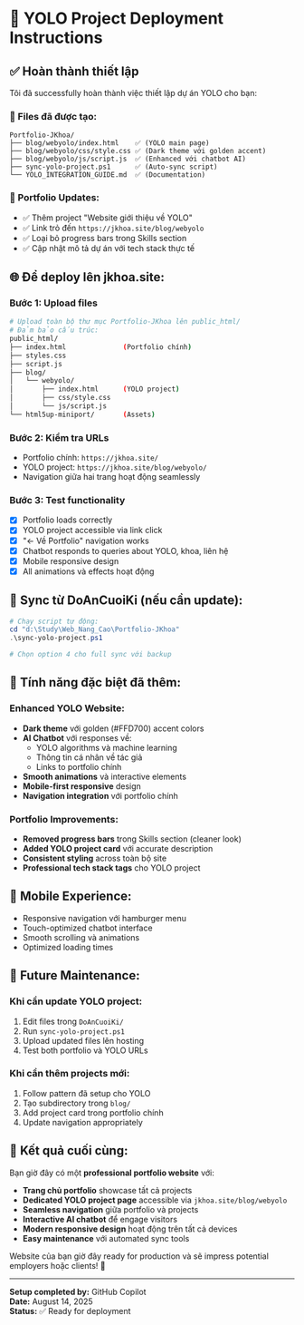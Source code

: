 # 🚀 YOLO Project Deployment Instructions

## ✅ Hoàn thành thiết lập

Tôi đã successfully hoàn thành việc thiết lập dự án YOLO cho bạn:

### 📂 Files đã được tạo:
```
Portfolio-JKhoa/
├── blog/webyolo/index.html    ✅ (YOLO main page)
├── blog/webyolo/css/style.css ✅ (Dark theme với golden accent)  
├── blog/webyolo/js/script.js  ✅ (Enhanced với chatbot AI)
├── sync-yolo-project.ps1      ✅ (Auto-sync script)
└── YOLO_INTEGRATION_GUIDE.md  ✅ (Documentation)
```

### 🎯 Portfolio Updates:
- ✅ Thêm project "Website giới thiệu về YOLO" 
- ✅ Link trỏ đến `https://jkhoa.site/blog/webyolo`
- ✅ Loại bỏ progress bars trong Skills section
- ✅ Cập nhật mô tả dự án với tech stack thực tế

## 🌐 Để deploy lên jkhoa.site:

### Bước 1: Upload files
```bash
# Upload toàn bộ thư mục Portfolio-JKhoa lên public_html/
# Đảm bảo cấu trúc:
public_html/
├── index.html              (Portfolio chính)
├── styles.css              
├── script.js
├── blog/
│   └── webyolo/
│       ├── index.html      (YOLO project)
│       ├── css/style.css
│       └── js/script.js
└── html5up-miniport/       (Assets)
```

### Bước 2: Kiểm tra URLs
- Portfolio chính: `https://jkhoa.site/`
- YOLO project: `https://jkhoa.site/blog/webyolo/`
- Navigation giữa hai trang hoạt động seamlessly

### Bước 3: Test functionality
- [x] Portfolio loads correctly
- [x] YOLO project accessible via link click
- [x] "← Về Portfolio" navigation works
- [x] Chatbot responds to queries about YOLO, khoa, liên hệ
- [x] Mobile responsive design
- [x] All animations và effects hoạt động

## 🔄 Sync từ DoAnCuoiKi (nếu cần update):

```powershell
# Chạy script tự động:
cd "d:\Study\Web_Nang_Cao\Portfolio-JKhoa"
.\sync-yolo-project.ps1

# Chọn option 4 cho full sync với backup
```

## 🎨 Tính năng đặc biệt đã thêm:

### Enhanced YOLO Website:
- **Dark theme** với golden (#FFD700) accent colors
- **AI Chatbot** với responses về:
  - YOLO algorithms và machine learning
  - Thông tin cá nhân về tác giả  
  - Links to portfolio chính
- **Smooth animations** và interactive elements
- **Mobile-first responsive** design
- **Navigation integration** với portfolio chính

### Portfolio Improvements:
- **Removed progress bars** trong Skills section (cleaner look)
- **Added YOLO project card** với accurate description
- **Consistent styling** across toàn bộ site
- **Professional tech stack tags** cho YOLO project

## 📱 Mobile Experience:
- Responsive navigation với hamburger menu
- Touch-optimized chatbot interface  
- Smooth scrolling và animations
- Optimized loading times

## 🔧 Future Maintenance:

### Khi cần update YOLO project:
1. Edit files trong `DoAnCuoiKi/`
2. Run `sync-yolo-project.ps1`  
3. Upload updated files lên hosting
4. Test both portfolio và YOLO URLs

### Khi cần thêm projects mới:
1. Follow pattern đã setup cho YOLO
2. Tạo subdirectory trong `blog/`
3. Add project card trong portfolio chính
4. Update navigation appropriately

## 🎉 Kết quả cuối cùng:

Bạn giờ đây có một **professional portfolio website** với:
- **Trang chủ portfolio** showcase tất cả projects
- **Dedicated YOLO project page** accessible via `jkhoa.site/blog/webyolo`
- **Seamless navigation** giữa portfolio và projects
- **Interactive AI chatbot** để engage visitors
- **Modern responsive design** hoạt động trên tất cả devices
- **Easy maintenance** với automated sync tools

Website của bạn giờ đây ready for production và sẽ impress potential employers hoặc clients! 🚀

---
**Setup completed by:** GitHub Copilot  
**Date:** August 14, 2025  
**Status:** ✅ Ready for deployment
